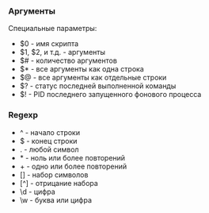 ### Аргументы

Специальные параметры:
- $0 - имя скрипта
- \$1, \$2, и т.д. - аргументы
- $# - количество аргументов
- $* - все аргументы как одна строка
- $@ - все аргументы как отдельные строки
- $? - статус последней выполненной команды
- $! - PID последнего запущенного фонового процесса

### Regexp
- ^ - начало строки
- $ - конец строки
- . - любой символ
- \* - ноль или более повторений
- \+ - одно или более повторений
- [] - набор символов
- [^] - отрицание набора
- \d - цифра
- \w - буква или цифра

